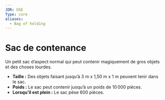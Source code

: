 ```yaml
---
JDR: OSE
Type: core
aliases:
  - Bag of holding
---
```


# Sac de contenance

Un petit sac d’aspect normal qui peut contenir magiquement de gros objets et des choses lourdes.

- **Taille :** Des objets faisant jusqu’à 3 m x 1,50 m x 1 m peuvent tenir dans le sac.
- **Poids :** Le sac peut contenir jusqu’à un poids de 10 000 pièces.
- **Lorsqu’il est plein :** Le sac pèse 600 pièces.